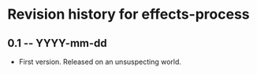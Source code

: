 # Revision history for effects-process

## 0.1 -- YYYY-mm-dd

* First version. Released on an unsuspecting world.
